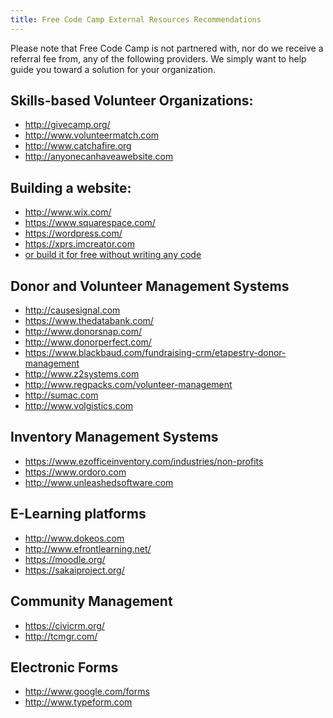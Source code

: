 ```yaml
---
title: Free Code Camp External Resources Recommendations
---
```

Please note that Free Code Camp is not partnered with, nor do we receive a referral fee from, any of the following providers. We simply want to help guide you toward a solution for your organization.

## Skills-based Volunteer Organizations:

*   <a href='http://givecamp.org/' target='_blank' rel='nofollow'>http://givecamp.org/</a>
*   <a href='http://www.volunteermatch.com' target='_blank' rel='nofollow'>http://www.volunteermatch.com</a>
*   <a href='http://www.catchafire.org' target='_blank' rel='nofollow'>http://www.catchafire.org</a>
*   <a href='http://anyonecanhaveawebsite.com' target='_blank' rel='nofollow'>http://anyonecanhaveawebsite.com</a>

## Building a website:

*   <a href='http://www.wix.com/' target='_blank' rel='nofollow'>http://www.wix.com/</a>
*   <a href='https://www.squarespace.com/' target='_blank' rel='nofollow'>https://www.squarespace.com/</a>
*   <a href='https://wordpress.com/' target='_blank' rel='nofollow'>https://wordpress.com/</a>
*   <a href='https://xprs.imcreator.com' target='_blank' rel='nofollow'>https://xprs.imcreator.com</a>
*   <a href='http://forum.freecodecamp.com/t/how-to-build-a-website-without-writing-any-code/19503' target='_blank' rel='nofollow'>or build it for free without writing any code</a>

## Donor and Volunteer Management Systems

*   <a href='http://causesignal.com' target='_blank' rel='nofollow'>http://causesignal.com</a>
*   <a href='https://www.thedatabank.com/' target='_blank' rel='nofollow'>https://www.thedatabank.com/</a>
*   <a href='http://www.donorsnap.com/' target='_blank' rel='nofollow'>http://www.donorsnap.com/</a>
*   <a href='http://www.donorperfect.com/' target='_blank' rel='nofollow'>http://www.donorperfect.com/</a>
*   <a href='https://www.blackbaud.com/fundraising-crm/etapestry-donor-management' target='_blank' rel='nofollow'>https://www.blackbaud.com/fundraising-crm/etapestry-donor-management</a>
*   <a href='http://www.z2systems.com/' target='_blank' rel='nofollow'>http://www.z2systems.com</a>
*   <a href='http://www.regpacks.com/volunteer-management/' target='_blank' rel='nofollow'>http://www.regpacks.com/volunteer-management</a>
*   <a href='http://sumac.com/' target='_blank' rel='nofollow'>http://sumac.com</a>
*   <a href='http://www.volgistics.com' target='_blank' rel='nofollow'>http://www.volgistics.com</a>

## Inventory Management Systems

*   <a href='https://www.ezofficeinventory.com/industries/non-profits' target='_blank' rel='nofollow'>https://www.ezofficeinventory.com/industries/non-profits</a>
*   <a href='https://www.ordoro.com' target='_blank' rel='nofollow'>https://www.ordoro.com</a>
*   <a href='http://www.unleashedsoftware.com' target='_blank' rel='nofollow'>http://www.unleashedsoftware.com</a>

## E-Learning platforms

*   <a href='http://www.dokeos.com/' target='_blank' rel='nofollow'>http://www.dokeos.com</a>
*   <a href='http://www.efrontlearning.net/' target='_blank' rel='nofollow'>http://www.efrontlearning.net/</a>
*   <a href='https://moodle.org/' target='_blank' rel='nofollow'>https://moodle.org/</a>
*   <a href='https://sakaiproject.org/' target='_blank' rel='nofollow'>https://sakaiproject.org/</a>

## Community Management

*   <a href='https://civicrm.org/' target='_blank' rel='nofollow'>https://civicrm.org/</a>
*   <a href='http://tcmgr.com/' target='_blank' rel='nofollow'>http://tcmgr.com/</a>

## Electronic Forms

*   <a href='http://www.google.com/forms' target='_blank' rel='nofollow'>http://www.google.com/forms</a>
*   <a href='http://www.typeform.com' target='_blank' rel='nofollow'>http://www.typeform.com</a>